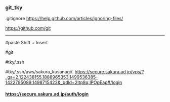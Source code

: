 ### git_tky

.gitignore
https://help.github.com/articles/ignoring-files/

https://github.com/git

---

#paste
Shift + Insert

#git

#tky/.ssh


#tky/.ssh/aws/sakura_kusanagi/.
https://secure.sakura.ad.jp/vps/?_ga=2.122438155.1888965353.1499536385-1422795089.1498715423&_bdld=2Itp8q.lPOpEap#/login


#### https://secure.sakura.ad.jp/auth/login




